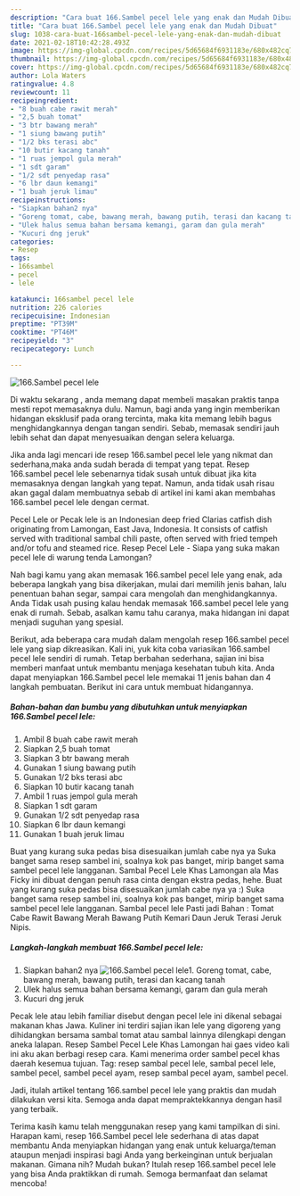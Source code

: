 ```yaml
---
description: "Cara buat 166.Sambel pecel lele yang enak dan Mudah Dibuat"
title: "Cara buat 166.Sambel pecel lele yang enak dan Mudah Dibuat"
slug: 1038-cara-buat-166sambel-pecel-lele-yang-enak-dan-mudah-dibuat
date: 2021-02-18T10:42:28.493Z
image: https://img-global.cpcdn.com/recipes/5d65684f6931183e/680x482cq70/166sambel-pecel-lele-foto-resep-utama.jpg
thumbnail: https://img-global.cpcdn.com/recipes/5d65684f6931183e/680x482cq70/166sambel-pecel-lele-foto-resep-utama.jpg
cover: https://img-global.cpcdn.com/recipes/5d65684f6931183e/680x482cq70/166sambel-pecel-lele-foto-resep-utama.jpg
author: Lola Waters
ratingvalue: 4.8
reviewcount: 11
recipeingredient:
- "8 buah cabe rawit merah"
- "2,5 buah tomat"
- "3 btr bawang merah"
- "1 siung bawang putih"
- "1/2 bks terasi abc"
- "10 butir kacang tanah"
- "1 ruas jempol gula merah"
- "1 sdt garam"
- "1/2 sdt penyedap rasa"
- "6 lbr daun kemangi"
- "1 buah jeruk limau"
recipeinstructions:
- "Siapkan bahan2 nya"
- "Goreng tomat, cabe, bawang merah, bawang putih, terasi dan kacang tanah"
- "Ulek halus semua bahan bersama kemangi, garam dan gula merah"
- "Kucuri dng jeruk"
categories:
- Resep
tags:
- 166sambel
- pecel
- lele

katakunci: 166sambel pecel lele 
nutrition: 226 calories
recipecuisine: Indonesian
preptime: "PT39M"
cooktime: "PT46M"
recipeyield: "3"
recipecategory: Lunch

---
```



![166.Sambel pecel lele](https://img-global.cpcdn.com/recipes/5d65684f6931183e/680x482cq70/166sambel-pecel-lele-foto-resep-utama.jpg)

Di waktu  sekarang , anda memang dapat membeli masakan praktis tanpa mesti repot memasaknya dulu. Namun, bagi anda yang ingin memberikan hidangan eksklusif pada orang tercinta, maka kita memang lebih bagus menghidangkannya dengan tangan sendiri. Sebab, memasak sendiri jauh lebih sehat dan dapat menyesuaikan dengan selera keluarga.

Jika anda lagi mencari ide resep 166.sambel pecel lele yang nikmat dan sederhana,maka anda sudah berada di tempat yang tepat. Resep 166.sambel pecel lele  sebenarnya tidak susah untuk dibuat jika kita memasaknya dengan langkah yang tepat. Namun, anda tidak usah risau akan gagal dalam membuatnya 
sebab di artikel ini kami akan membahas 166.sambel pecel lele dengan cermat.  

Pecel Lele or Pecak lele is an Indonesian deep fried Clarias catfish dish originating from Lamongan, East Java, Indonesia. It consists of catfish served with traditional sambal chili paste, often served with fried tempeh and/or tofu and steamed rice. Resep Pecel Lele - Siapa yang suka makan pecel lele di warung tenda Lamongan?

Nah bagi kamu yang akan memasak 166.sambel pecel lele yang enak, ada beberapa langkah yang bisa dikerjakan, mulai dari memilih jenis bahan, lalu penentuan bahan segar, sampai cara mengolah dan menghidangkannya. Anda Tidak usah pusing kalau hendak memasak 166.sambel pecel lele yang enak di rumah. Sebab, asalkan kamu  tahu caranya, maka hidangan ini dapat menjadi suguhan yang spesial.

Berikut, ada beberapa cara mudah dalam mengolah resep 166.sambel pecel lele yang siap dikreasikan. Kali ini, yuk kita coba variasikan 166.sambel pecel lele sendiri di rumah. Tetap berbahan sederhana, sajian ini bisa memberi manfaat untuk membantu menjaga kesehatan tubuh kita. Anda dapat menyiapkan 166.Sambel pecel lele memakai 11 jenis bahan dan 4 langkah pembuatan. Berikut ini cara untuk membuat hidangannya.

<!--inarticleads1-->

##### Bahan-bahan dan bumbu yang dibutuhkan untuk menyiapkan 166.Sambel pecel lele:

1. Ambil 8 buah cabe rawit merah
1. Siapkan 2,5 buah tomat
1. Siapkan 3 btr bawang merah
1. Gunakan 1 siung bawang putih
1. Gunakan 1/2 bks terasi abc
1. Siapkan 10 butir kacang tanah
1. Ambil 1 ruas jempol gula merah
1. Siapkan 1 sdt garam
1. Gunakan 1/2 sdt penyedap rasa
1. Siapkan 6 lbr daun kemangi
1. Gunakan 1 buah jeruk limau


Buat yang kurang suka pedas bisa disesuaikan jumlah cabe nya ya Suka banget sama resep sambel ini, soalnya kok pas banget, mirip banget sama sambel pecel lele langganan. Sambal Pecel Lele Khas Lamongan ala Mas Ficky ini dibuat dengan penuh rasa cinta dengan ekstra pedas, hehe. Buat yang kurang suka pedas bisa disesuaikan jumlah cabe nya ya :) Suka banget sama resep sambel ini, soalnya kok pas banget, mirip banget sama sambel pecel lele langganan. Sambal pecel lele Pasti jadi Bahan : Tomat Cabe Rawit Bawang Merah Bawang Putih Kemari Daun Jeruk Terasi Jeruk Nipis. 

<!--inarticleads2-->

##### Langkah-langkah membuat 166.Sambel pecel lele:

1. Siapkan bahan2 nya
<img src="https://img-global.cpcdn.com/steps/0a48e17a4f22f349/160x128cq70/166sambel-pecel-lele-langkah-memasak-1-foto.jpg" alt="166.Sambel pecel lele">1. Goreng tomat, cabe, bawang merah, bawang putih, terasi dan kacang tanah
1. Ulek halus semua bahan bersama kemangi, garam dan gula merah
1. Kucuri dng jeruk


Pecak lele atau lebih familiar disebut dengan pecel lele ini dikenal sebagai makanan khas Jawa. Kuliner ini terdiri sajian ikan lele yang digoreng yang dihidangkan bersama sambal tomat atau sambal lainnya dilengkapi dengan aneka lalapan. Resep Sambel Pecel Lele Khas Lamongan hai gaes video kali ini aku akan berbagi resep cara. Kami menerima order sambel pecel khas daerah kesemua tujuan. Tag: resep sambal pecel lele, sambal pecel lele, sambel pecel, sambel pecel ayam, resep sambal pecel ayam, sambel pecel. 

Jadi, itulah artikel tentang  166.sambel pecel lele  yang praktis dan mudah dilakukan versi kita. Semoga anda dapat mempraktekkannya dengan hasil yang terbaik. 

Terima kasih kamu telah menggunakan resep yang kami tampilkan di sini. Harapan kami, resep  166.Sambel pecel lele sederhana di atas dapat membantu Anda menyiapkan hidangan yang enak untuk keluarga/teman ataupun menjadi inspirasi bagi Anda yang berkeinginan untuk berjualan makanan. Gimana nih? Mudah bukan? Itulah resep 166.sambel pecel lele yang bisa Anda praktikkan di rumah. Semoga bermanfaat dan selamat mencoba!


